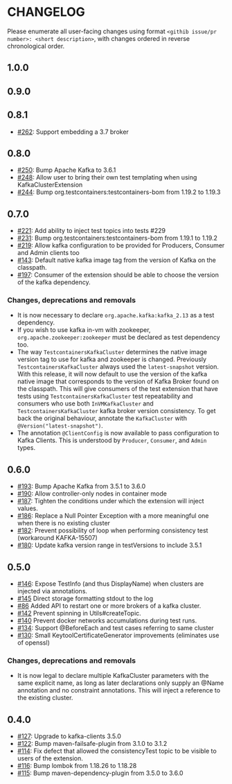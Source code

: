 # CHANGELOG

Please enumerate all user-facing changes using format `<githib issue/pr number>: <short description>`, with changes ordered in reverse chronological order.

## 1.0.0

## 0.9.0

## 0.8.1

* [#262](https://github.com/kroxylicious/kroxylicious-junit5-extension/pull/262): Support embedding a 3.7 broker

## 0.8.0

* [#250](https://github.com/kroxylicious/kroxylicious-junit5-extension/pull/250): Bump Apache Kafka to 3.6.1
* [#248](https://github.com/kroxylicious/kroxylicious-junit5-extension/issues/248): Allow user to bring their own test templating when using KafkaClusterExtension
* [#244](https://github.com/kroxylicious/kroxylicious-junit5-extension/pull/244): Bump org.testcontainers:testcontainers-bom from 1.19.2 to 1.19.3

## 0.7.0

* [#221](https://github.com/kroxylicious/kroxylicious-junit5-extension/issues/221): Add ability to inject test topics into tests #229
* [#231](https://github.com/kroxylicious/kroxylicious-junit5-extension/pull/231): Bump org.testcontainers:testcontainers-bom from 1.19.1 to 1.19.2
* [#219](https://github.com/kroxylicious/kroxylicious-junit5-extension/issues/219): Allow kafka configuration to be provided for Producers, Consumer and Admin clients too
* [#143](https://github.com/kroxylicious/kroxylicious-junit5-extension/issues/143): Default native kafka image tag from the version of Kafka on the classpath.
* [#197](https://github.com/kroxylicious/kroxylicious-junit5-extension/issues/197): Consumer of the extension should be able to choose the version of the kafka dependency.


### Changes, deprecations and removals

* It is now necessary to declare `org.apache.kafka:kafka_2.13` as a test dependency.
* If you wish to use kafka in-vm with zookeeper, `org.apache.zookeeper:zookeeper` must be declared as test dependency too.
* The way `TestcontainersKafkaCluster` determines the native image version tag to use for kafka and zookeeper is changed.
  Previously `TestcontainersKafkaCluster` always used the `latest-snapshot` version.  With this release, it will now default
  to use the version of the kafka native image that corresponds to the version of Kafka Broker found on the classpath.
  This will give consumers of the test extension that have tests using `TestcontainersKafkaCluster` test repeatability
  and consumers who use both `InVMKafkaCluster` and `TestcontainersKafkaCluster` kafka broker version consistency.
  To get back the original behaviour, annotate the  `KafkaCluster` with `@Version("latest-snapshot")`.
* The annotation `@ClientConfig` is now available to pass configuration to Kafka Clients.  This is
  understood by `Producer`, `Consumer`, and `Admin` types.

## 0.6.0

* [#193](https://github.com/kroxylicious/kroxylicious-junit5-extension/pull/193): Bump Apache Kafka from 3.5.1 to 3.6.0
* [#190](https://github.com/kroxylicious/kroxylicious-junit5-extension/pull/190): Allow controller-only nodes in container mode
* [#187](https://github.com/kroxylicious/kroxylicious-junit5-extension/pull/187): Tighten the conditions under which the extension will inject values.
* [#186](https://github.com/kroxylicious/kroxylicious-junit5-extension/pull/186): Replace a Null Pointer Exception with a more meaningful one when there is no existing cluster
* [#182](https://github.com/kroxylicious/kroxylicious-junit5-extension/issues/182): Prevent possibility of loop when performing consistency test (workaround KAFKA-15507)
* [#180](https://github.com/kroxylicious/kroxylicious-junit5-extension/pull/180): Update kafka version range in testVersions to include 3.5.1

## 0.5.0

* [#146](https://github.com/kroxylicious/kroxylicious-junit5-extension/pull/146): Expose TestInfo (and thus DisplayName) when clusters are injected via  annotations.
* [#145](https://github.com/kroxylicious/kroxylicious-junit5-extension/pull/145) Direct storage formatting stdout to the log
* [#86](https://github.com/kroxylicious/kroxylicious-junit5-extension/issues/86) Added API to restart one or more brokers of a kafka cluster.
* [#142](https://github.com/kroxylicious/kroxylicious-junit5-extension/pull/142) Prevent spinning in Utils#createTopic.
* [#140](https://github.com/kroxylicious/kroxylicious-junit5-extension/issues/140) Prevent docker networks accumulations during test runs.
* [#134](https://github.com/kroxylicious/kroxylicious-junit5-extension/pull/134): Support @BeforeEach and test cases referring to same cluster
* [#130](https://github.com/kroxylicious/kroxylicious-junit5-extension/pull/130): Small KeytoolCertificateGenerator improvements (eliminates use of openssl)

### Changes, deprecations and removals

* It is now legal to declare multiple KafkaCluster parameters with the same explicit name, as long as later declarations only supply an @Name annotation and no constraint annotations. This will inject a reference to the existing cluster.

## 0.4.0

* [#127](https://github.com/kroxylicious/kroxylicious-junit5-extension/pull/127): Upgrade to kafka-clients 3.5.0
* [#122](https://github.com/kroxylicious/kroxylicious-junit5-extension/pull/122): Bump maven-failsafe-plugin from 3.1.0 to 3.1.2
* [#114](https://github.com/kroxylicious/kroxylicious-junit5-extension/issues/114): Fix defect that allowed the consistencyTest topic to be visible to users of the extension. 
* [#116](https://github.com/kroxylicious/kroxylicious-junit5-extension/pull/116): Bump lombok from 1.18.26 to 1.18.28
* [#115](https://github.com/kroxylicious/kroxylicious-junit5-extension/pull/115): Bump maven-dependency-plugin from 3.5.0 to 3.6.0
